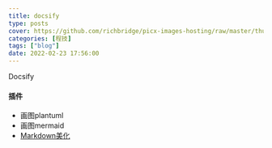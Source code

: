 ```yaml
---
title: docsify
type: posts
cover: https://github.com/richbridge/picx-images-hosting/raw/master/thumbnail/程技.jpg
categories: [程技]
tags: ["blog"]
date: 2022-02-23 17:56:00
---
```


Docsify

<!--more-->


#### 插件
- 画图plantuml  
- 画图mermaid  
- [Markdown美化](https://editor.mdnice.com/)
